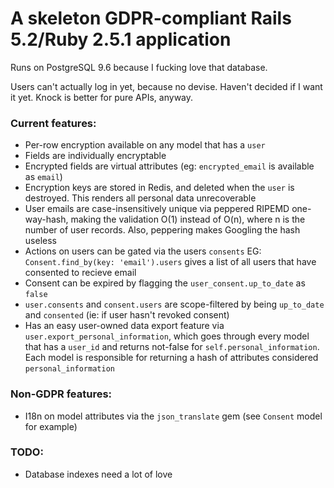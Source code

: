 # A skeleton GDPR-compliant Rails 5.2/Ruby 2.5.1 application

Runs on PostgreSQL 9.6 because I fucking love that database.

Users can't actually log in yet, because no devise. Haven't decided if I want it yet. Knock is better for pure APIs, anyway.


### Current features:

* Per-row encryption available on any model that has a `user`
* Fields are individually encryptable
* Encrypted fields are virtual attributes (eg: `encrypted_email` is available as `email`)
* Encryption keys are stored in Redis, and deleted when the `user` is destroyed. This renders all personal data unrecoverable
* User emails are case-insensitively unique via peppered RIPEMD one-way-hash, making the validation O(1) instead of O(n), where n is the number of user records. Also, peppering makes Googling the hash useless
* Actions on users can be gated via the users `consents` EG: `Consent.find_by(key: 'email').users` gives a list of all users that have consented to recieve email
* Consent can be expired by flagging the `user_consent.up_to_date` as `false`
* `user.consents` and `consent.users` are scope-filtered by being `up_to_date` and `consented` (ie: if user hasn't revoked consent)
* Has an easy user-owned data export feature via `user.export_personal_information`, which goes through every model that has a `user_id` and returns not-false for `self.personal_information`. Each model is responsible for returning a hash of attributes considered `personal_information`

### Non-GDPR features:

* I18n on model attributes via the `json_translate` gem (see `Consent` model for example)


### TODO:
* Database indexes need a lot of love
